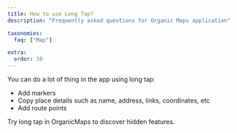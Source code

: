 ```yaml
---
title: How to use Long Tap?
description: "Frequently asked questions for Organic Maps application"

taxonomies:
  faq: ["Map"]

extra:
  order: 10
---
```


You can do a lot of thing in the app using long tap:

- Add markers
- Copy place details such as name, address, links, coordinates, etc
- Add route points

Try long tap in OrganicMaps to discover hidden features.
